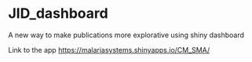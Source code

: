# JID_dashboard
A new way to make publications more explorative using shiny dashboard

Link to the app https://malariasystems.shinyapps.io/CM_SMA/

